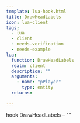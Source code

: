 ```yaml
---
template: lua-hook.html
title: DrawHeadLabels
icon: lua-client
tags:
  - lua
  - client
  - needs-verification
  - needs-example
lua:
  function: DrawHeadLabels
  realm: client
  description: ""
  arguments:
    - name: "pPlayer"
      type: entity
  returns:
    
---
```


<div class="lua__search__keywords">
hook DrawHeadLabels &#x2013; ""
</div>
